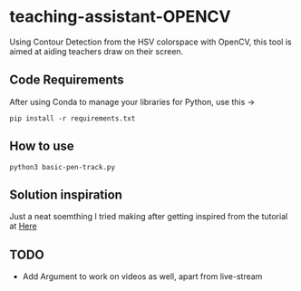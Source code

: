 # teaching-assistant-OPENCV
Using Contour Detection from the HSV colorspace with OpenCV, this tool is aimed at aiding teachers draw on their screen.

## Code Requirements 
After using Conda to manage your libraries for Python, use this ->

```
pip install -r requirements.txt
```

## How to use
```
python3 basic-pen-track.py
```

## Solution inspiration

Just a neat soemthing I tried making after getting inspired from the tutorial at
[Here](https://www.pyimagesearch.com/2015/09/14/ball-tracking-with-opencv/)


## TODO
- Add Argument to work on videos as well, apart from live-stream
